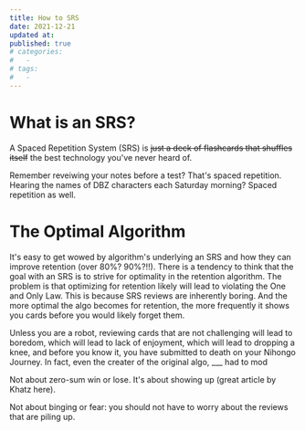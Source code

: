 ```yaml
---
title: How to SRS
date: 2021-12-21
updated at: 
published: true
# categories:
#   - 
# tags:
#   - 
---
```

# What is an SRS?

A Spaced Repetition System (SRS) is ~~just a deck of flashcards that shuffles itself~~ the best technology you've never heard of.

Remember reveiwing your notes before a test? That's spaced repetition. Hearing the names of DBZ characters each Saturday morning? Spaced repetition as well. 

# The Optimal Algorithm 

It's easy to get wowed by algorithm's underlying an SRS and how they can improve retention (over 80%? 90%?!!). There is a tendency to think that the goal with an SRS is to strive for optimality in the retention algorithm. The problem is that optimizing for retention likely will lead to violating the One and Only Law. This is because SRS reviews are inherently boring. And the more optimal the algo becomes for retention, the more frequently it shows you cards before you would likely forget them. 

Unless you are a robot, reviewing cards that are not challenging will lead to boredom, which will lead to lack of enjoyment, which will lead to dropping a knee, and before you know it, you have submitted to death on your Nihongo Journey. In fact, even the creater of the original algo, ___ had to mod

Not about zero-sum win or lose. It's about showing up (great article by Khatz here). 


Not about binging or fear: you should not have to worry about the reviews that are piling up. 